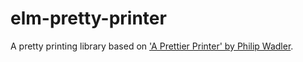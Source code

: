 # elm-pretty-printer

A pretty printing library based on ['A Prettier Printer' by Philip Wadler](https://homepages.inf.ed.ac.uk/wadler/papers/prettier/prettier.pdf).
